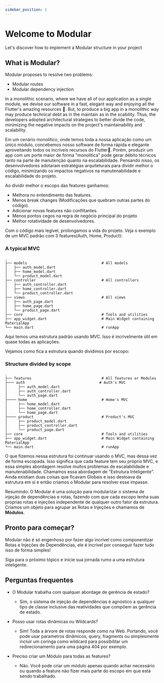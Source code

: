 ```yaml
---
sidebar_position: 1
---
```


# Welcome to Modular

Let's discover how to implement a Modular structure in your project

## What is Modular?

Modular proposes to resolve two problems:
- Modular routes
- Modular dependency injection

In a monolithic scenario, where we have all of our application as a single module, we devise our software in a fast, elegant way 
and enjoying all the Flutter's amazing resources 💙. But, to produce a big app in a monolithic way 
may produce technical debt as in the maintain as in the scability. Thus, the developers adopted architectural strategies to better divide the 
code, minimizing the negative impacts on the project's maintainability and scalability.

Em um cenário monolítico, onde temos toda a nossa aplicação como um único módulo, concebemos nosso software de forma rápida e
elegante aproveitando todos os incríveis recursos do Flutter💙. Porém, produzir um app com um porte maior de forma "monolítica"
pode gerar débito técnicos tanto na parte de manutenção quanto na escalabilidade. Pensando nisso, os desenvolvedores adotaram estratégias arquiteturais para dividir melhor o código, minimizando os impactos negativos na manutenabilidade e escalabilidade do projeto.

Ao dividir melhor o escopo das features ganhamos:

- Melhora no entendimento das features.
- Menos break changes (Modificações que quebram outras partes do código).
- Adicionar novas features não conflitantes.
- Menos pontos cegos na regra de negócio principal do projeto
- Melhor rotatividade de desenvolvedores.

Com o código mais legível, prolongamos a vida do projeto. Veja o exemplo de um MVC padrão com 3 features(Auth, Home, Product):

### A typical MVC

    .
    ├── models                                  # All models      
    │   ├── auth_model.dart                     
    │   ├── home_model.dart                     
    │   └── product_model.dart         
    ├── controller                              # All controllers
    │   ├── auth_controller.dart                     
    │   ├── home_controller.dart                     
    │   └── product_controller.dart             
    ├── views                                   # All views
    │   ├── auth_page.dart                     
    │   ├── home_page.dart                     
    │   └── product_page.dart                   
    ├── core                                    # Tools and utilities
    ├── app_widget.dart                         # Main Widget containing MaterialApp 
    └── main.dart                               # runApp 


Aqui temos uma estrutura padrão usando MVC. Isso é incrivelmente útil em quase todas as aplicações.

Vejamos como fica a estrutura quando dividimos por escopo: 


### Structure divided by scope

    .                  
    ├── features                                # All features or Modules 
    ├─── auth                                  # Auth's MVC       
    │     ├── auth_model.dart   
    │     ├── auth_controller.dart  
    │     └── auth_page.dart                      
    ├──── home                                  # Home's MVC       
    │     ├── home_model.dart   
    │     ├── home_controller.dart  
    │     └── home_page.dart                        
    ├──── product                               # Product's MVC     
    │     ├── product_model.dart   
    │     ├── product_controller.dart
    │     └── product_page.dart                    
    ├── core                                    # Tools and utilities
    ├── app_widget.dart                         # Main Widget containing MaterialApp 
    └── main.dart                               # runApp 



O que fizemos nessa estrutura foi continuar usando o MVC, mas dessa vez de forma escopada. Isso significa que
cada feature tem seu próprio MVC, e essa simples abordagem resolve muitos problemas de escalabilidade e manutenabilidade.
Chamamos essa abordagem de "Estrutura Inteligente". Ainda existiam duas coisas que ficavam Globais e isso destoava da estrutura em sí e então criamos o Modular para resolver esse impasse.

Resumindo: O Modular é uma solução para modularizar o sistema de injeção de dependências e rotas, fazendo com que cada escopo tenha
suas proprias rotas e injeções independente de qualquer outro fator da estrutura.
Criamos um objeto para agrupar as Rotas e Injeções e chamamos de **Módulos**.



## Pronto para começar?

Modular não é só engenhoso por fazer algo incrível como componentizar Rotas e Injeções de Dependências, ele é incrível
por conseguir fazer tudo isso de forma simples!

Siga para o próximo tópico e inicie sua jornada rumo a uma estrutura inteligente.

## Perguntas frequentes

- O Modular trabalha com qualquer abordage de gerência de estado?
    - Sim, o sistema de injeção de dependências é agnóstico a qualquer tipo de classe
    inclusive das reatividades que compõem as gerência de estado.

- Posso usar rotas dinâmicas ou Wildcards?
    - Sim! Toda a árvore de rotas responde como na Web. Portando, você pode usar parametros dinâmicos,
    query, fragments ou simplesmente incluir um coringa como wildcard para possibilitar um redirecionamento
    para uma página 404 por exemplo.

- Preciso criar um Módulo para todas as features?
    - Não. Você pode criar um módulo apenas quando achar necessário ou quando a feature não fizer mais parte
    do escopo em que está sendo trabalhado.


